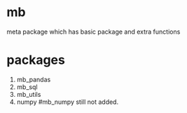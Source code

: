 # mb
meta package which has basic package and extra functions

# packages
1. mb_pandas
2. mb_sql
3. mb_utils
4. numpy #mb_numpy still not added.

